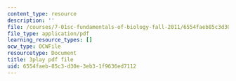 ```yaml
---
content_type: resource
description: ''
file: /courses/7-01sc-fundamentals-of-biology-fall-2011/6554faeb85c3d30e3eb31f9636ed7112_zLGHH9Rwvlw.pdf
file_type: application/pdf
learning_resource_types: []
ocw_type: OCWFile
resourcetype: Document
title: 3play pdf file
uid: 6554faeb-85c3-d30e-3eb3-1f9636ed7112
---
```

